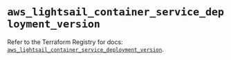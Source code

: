 # `aws_lightsail_container_service_deployment_version`

Refer to the Terraform Registry for docs: [`aws_lightsail_container_service_deployment_version`](https://registry.terraform.io/providers/hashicorp/aws/6.6.0/docs/resources/lightsail_container_service_deployment_version).
